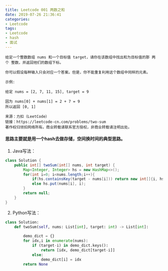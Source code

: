 ```yaml
---
title: Leetcode 001 两数之和
date: 2019-07-26 21:36:41
categories:
- Leetcode
tags:
- Leetcode
- hash
- 面试
---
```


    给定一个整数数组 nums 和一个目标值 target，请你在该数组中找出和为目标值的那 两个 整数，并返回他们的数组下标。

    你可以假设每种输入只会对应一个答案。但是，你不能重复利用这个数组中同样的元素。

    示例:

    给定 nums = [2, 7, 11, 15], target = 9

    因为 nums[0] + nums[1] = 2 + 7 = 9
    所以返回 [0, 1]

    来源：力扣（LeetCode）
    链接：https://leetcode-cn.com/problems/two-sum
    著作权归领扣网络所有。商业转载请联系官方授权，非商业转载请注明出处。



#### 思路主要就是用一个hash去做存储，空间换时间的典型思路。


1. Java写法：
```java
class Solution {
    public int[] twoSum(int[] nums, int target) {
        Map<Integer, Integer> hs = new HashMap<>();
        for(int i=0; i<nums.length;i++){
            if(hs.containsKey(target - nums[i])) return new int[]{i, hs.get(target - nums[i])};
            else hs.put(nums[i], i);
        }
        return null;
    }
}
```

2. Python写法：
```python
class Solution:
    def twoSum(self, nums: List[int], target: int) -> List[int]:
        
        demo_dict = {}
        for idx,i in enumerate(nums):
            if (target-i) in demo_dict.keys():
                return [idx, demo_dict[target-i]]
            else:
                demo_dict[i] = idx
        return None
        
```